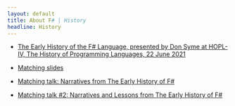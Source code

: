 ```yaml
---
layout: default
title: About F# | History
headline: History
---
```


* [The Early History of the F# Language, presented by Don Syme at HOPL-IV, The History of Programming Languages, 22 June 2021](https://dl.acm.org/doi/pdf/10.1145/3386325)

* [Matching slides](https://github.com/dsyme/fsharp-presentations/tree/master/2021-06-21-hopl)

* [Matching talk: Narratives from The Early History of F#](https://www.pldi21.org/prerecorded_hopl.19.html)

* [Matching talk #2: Narratives and Lessons from The Early History of F#](https://www.youtube.com/watch?v=ynIe8Q7kMSg)
